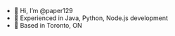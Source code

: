 - 👋 Hi, I’m @paper129
- 👀 Experienced in Java, Python, Node.js development
- 📍 Based in Toronto, ON 

